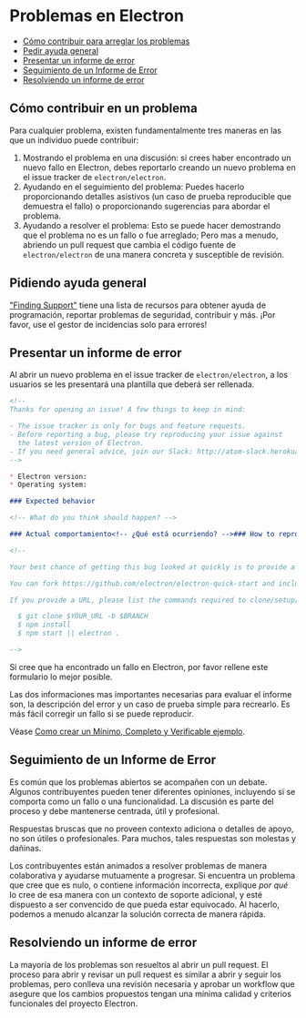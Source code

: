 # Problemas en Electron

* [Cómo contribuir para arreglar los problemas](#how-to-contribute-in-issues)
* [Pedir ayuda general](#asking-for-general-help)
* [Presentar un informe de error](#submitting-a-bug-report)
* [Seguimiento de un Informe de Error](#triaging-a-bug-report)
* [Resolviendo un informe de error](#resolving-a-bug-report)

## Cómo contribuir en un problema

Para cualquier problema, existen fundamentalmente tres maneras en las que un individuo puede contribuir:

1. Mostrando el problema en una discusión: si crees haber encontrado un nuevo fallo en Electron, debes reportarlo creando un nuevo problema en el issue tracker de `electron/electron`.
2. Ayudando en el seguimiento del problema: Puedes hacerlo proporcionando detalles asistivos (un caso de prueba reproducible que demuestra el fallo) o proporcionando sugerencias para abordar el problema.
3. Ayudando a resolver el problema: Esto se puede hacer demostrando que el problema no es un fallo o fue arreglado; Pero mas a menudo, abriendo un pull request que cambia el código fuente de `electron/electron` de una manera concreta y susceptible de revisión.

## Pidiendo ayuda general

["Finding Support"](../tutorial/support.md#finding-support) tiene una lista de recursos para obtener ayuda de programación, reportar problemas de seguridad, contribuir y más. ¡Por favor, use el gestor de incidencias solo para errores!

## Presentar un informe de error

Al abrir un nuevo problema en el issue tracker de `electron/electron`, a los usuarios se les presentará una plantilla que deberá ser rellenada.

```markdown
<!--
Thanks for opening an issue! A few things to keep in mind:

- The issue tracker is only for bugs and feature requests.
- Before reporting a bug, please try reproducing your issue against
  the latest version of Electron.
- If you need general advice, join our Slack: http://atom-slack.herokuapp.com
-->

* Electron version:
* Operating system:

### Expected behavior

<!-- What do you think should happen? -->

### Actual comportamiento<!-- ¿Qué está ocurriendo? -->### How to reproduce

<!--

Your best chance of getting this bug looked at quickly is to provide a REPOSITORY that can be cloned and run.

You can fork https://github.com/electron/electron-quick-start and include a link to the branch with your changes.

If you provide a URL, please list the commands required to clone/setup/run your repo e.g.

  $ git clone $YOUR_URL -b $BRANCH
  $ npm install
  $ npm start || electron .

-->
```

Si cree que ha encontrado un fallo en Electron, por favor rellene este formulario lo mejor posible.

Las dos informaciones mas importantes necesarias para evaluar el informe son, la descripción del error y un caso de prueba simple para recrearlo. Es más fácil corregir un fallo si se puede reproducir.

Véase [Como crear un Mínimo, Completo y Verificable ejemplo](https://stackoverflow.com/help/mcve).

## Seguimiento de un Informe de Error

Es común que los problemas abiertos se acompañen con un debate. Algunos contribuyentes pueden tener diferentes opiniones, incluyendo si se comporta como un fallo o una funcionalidad. La discusión es parte del proceso y debe mantenerse centrada, útil y profesional.

Respuestas bruscas que no proveen contexto adiciona o detalles de apoyo, no son útiles o profesionales. Para muchos, tales respuestas son molestas y dañinas.

Los contribuyentes están animados a resolver problemas de manera colaborativa y ayudarse mutuamente a progresar. Si encuentra un problema que cree que es nulo, o contiene información incorrecta, explique *por qué* lo cree de esa manera con un contexto de soporte adicional, y esté dispuesto a ser convencido de que pueda estar equivocado. Al hacerlo, podemos a menudo alcanzar la solución correcta de manera rápida.

## Resolviendo un informe de error

La mayoría de los problemas son resueltos al abrir un pull request. El proceso para abrir y revisar un pull request es similar a abrir y seguir los problemas, pero conlleva una revisión necesaria y aprobar un workflow que asegure que los cambios propuestos tengan una mínima calidad y criterios funcionales del proyecto Electron.
